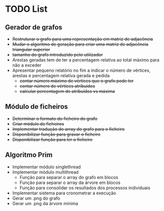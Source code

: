 # TODO List

## Gerador de grafos
* ~~Restruturar o grafo para uma representação em matriz de adjacência~~
* ~~Mudar o algoritmo de geração para criar uma matriz de adjacência triangular superior~~
* ~~tamanho do grafo introduzido pelo utilizador~~
* Arestas geradas tem de ter a percentagem relativa ao total máximo para não a exceder
* Apresentar pequeno relatório no fim a indicar o número de vértices, arestas e percentagem relativa gerada e pedida
    * ~~contar número máximo de vértices que o grafo pode ter~~
    * ~~contar número de vértices atribuídos~~
    * ~~calcular percentagem de atribuídos vs máxima~~

## Módulo de ficheiros
* ~~Determinar o formato do ficheiro do grafo~~
* ~~Criar módulo de ficheiros~~
* ~~Implementar tradução do array do grafo para o ficheiro~~
* ~~Disponibilizar função para gravar o ficheiro~~
* ~~Disponibilizar função para ler o ficheiro~~

## Algoritmo Prim
* Implementar módulo singlethread
* Implementar módulo multithread
    * Função para separar o array do grafo em blocos
    * Função para separar o array da árvore em blocos
    * Função para consolidar os resultados dos processos individuais
* Implementar sistema para cronometrar a execução
* Gerar um .png do grafo
* Gerar um .png da árvore mínima
